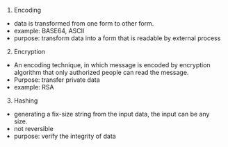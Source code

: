 1. Encoding
- data is transformed from one form to other form.
- example: BASE64, ASCII
- purpose: transform data into a form that is readable by external process

2. Encryption
- An encoding technique, in which message is encoded by encryption 
algorithm that only authorized people can read the message.
- Purpose: transfer private data
- example: RSA

3. Hashing
- generating a fix-size string from the input data, the input can be any size.
- not reversible
- purpose: verify the integrity of data
